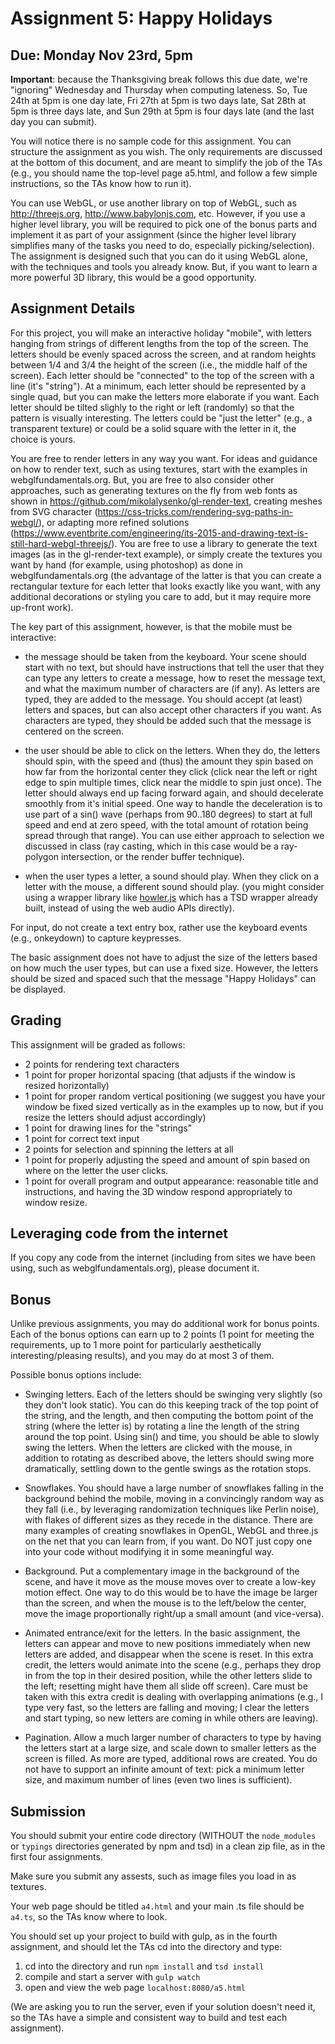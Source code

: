 # Assignment 5: Happy Holidays

## Due: Monday Nov 23rd, 5pm

**Important**: because the Thanksgiving break follows this due date, we're "ignoring" Wednesday and Thursday when computing lateness.  So, Tue 24th at 5pm is one day late, Fri 27th at 5pm is two days late, Sat 28th at 5pm is three days late, and Sun 29th at 5pm is four days late (and the last day you can submit).

You will notice there is no sample code for this assignment.  You can structure the assignment as you wish.  The only requirements are discussed at the bottom of this document, and are meant to simplify the job of the TAs (e.g., you should name the top-level page a5.html, and follow a few simple instructions, so the TAs know how to run it).

You can use WebGL, or use another library on top of WebGL, such as http://threejs.org, http://www.babylonjs.com, etc.  However, if you use a higher level library, you will be required to pick one of the bonus parts and implement it as part of your assignment (since the higher level library simplifies many of the tasks you need to do, especially picking/selection).  The assignment is designed such that you can do it using WebGL alone, with the techniques and tools you already know.  But, if you want to learn a more powerful 3D library, this would be a good opportunity.

## Assignment Details

For this project, you will make an interactive holiday "mobile", with letters hanging from strings of different lengths from the top of the screen.  The letters should be evenly spaced across the screen, and at random heights between 1/4 and 3/4 the height of the screen (i.e., the middle half of the screen). Each letter should be "connected" to the top of the screen with a line (it's "string"). At a minimum, each letter should be represented by a single quad, but you can make the letters more elaborate if you want.   Each letter should be tilted slighly to the right or left (randomly) so that the pattern is visually interesting.  The letters could be "just the letter" (e.g., a transparent texture) or could be a solid square with the letter in it, the choice is yours.

You are free to render letters in any way you want. For ideas and guidance on how to render text, such as using textures, start with the examples in webglfundamentals.org.  But, you are free to also consider other approaches, such as generating textures on the fly from web fonts as shown in https://github.com/mikolalysenko/gl-render-text, creating meshes from SVG character (https://css-tricks.com/rendering-svg-paths-in-webgl/), or adapting more refined solutions (https://www.eventbrite.com/engineering/its-2015-and-drawing-text-is-still-hard-webgl-threejs/). You are free to use a library to generate the text images (as in the gl-render-text example), or simply create the textures you want by hand (for example, using photoshop) as done in webglfundamentals.org (the advantage of the latter is that you can create a rectangular texture for each letter that looks exactly like you want, with any additional decorations or styling you care to add, but it may require more up-front work).

The key part of this assignment, however, is that the mobile must be interactive:

* the message should be taken from the keyboard.  Your scene should start with no text, but should have instructions that tell the user that they can type any letters to create a message, how to reset the message text, and what the maximum number of characters are (if any). As letters are typed, they are added to the message.  You should accept (at least) letters and spaces, but can also accept other characters if you want.  As characters are typed, they should be added such that the message is centered on the screen.  

* the user should be able to click on the letters.  When they do, the letters should spin, with the speed and (thus) the amount they spin based on how far from the horizontal center they click (click near the left or right edge to spin multiple times, click near the middle to spin just once). The letter should always end up facing forward again, and should decelerate smoothly from it's initial speed. One way to handle the deceleration is to use part of a sin() wave (perhaps from 90..180 degrees) to start at full speed and end at zero speed, with the total amount of rotation being spread through that range).   You can use either approach to selection we discussed in class (ray casting, which in this case would be a ray-polygon intersection, or the render buffer technique).

* when the user types a letter, a sound should play.  When they click on a letter with the mouse, a different sound should play.  (you might consider using a wrapper library like [howler.js](http://goldfirestudios.com/blog/104/howler.js-Modern-Web-Audio-Javascript-Library) which has a TSD wrapper already built, instead of using the web audio APIs directly).

For input, do not create a text entry box, rather use the keyboard events (e.g., onkeydown) to capture keypresses.  

The basic assignment does not have to adjust the size of the letters based on how much the user types, but can use a fixed size.  However, the letters should be sized and spaced such that the message "Happy Holidays" can be displayed. 

## Grading

This assignment will be graded as follows:
* 2 points for rendering text characters
* 1 point for proper horizontal spacing (that adjusts if the window is resized horizontally)
* 1 point for proper random vertical positioning (we suggest you have your window be fixed sized vertically as in the examples up to now, but if you resize the letters should adjust accordingly)
* 1 point for drawing lines for the "strings"
* 1 point for correct text input
* 2 points for selection and spinning the letters at all
* 1 point for properly adjusting the speed and amount of spin based on where on the letter the user clicks.
* 1 point for overall program and output appearance: reasonable title and instructions, and having the 3D window respond appropriately to window resize. 

## Leveraging code from the internet

If you copy any code from the internet (including from sites we have been using, such as webglfundamentals.org), please document it.  

## Bonus

Unlike previous assignments, you may do additional work for bonus points.  Each of the bonus options can earn up to 2 points (1 point for meeting the requirements, up to 1 more point for particularly aesthetically interesting/pleasing results), and you may do at most 3 of them.

Possible bonus options include:

* Swinging letters. Each of the letters should be swinging very slightly (so they don't look static).  You can do this keeping track of the top point of the string, and the length, and then computing the bottom point of the string (where the letter is) by rotating a line the length of the string around the top point.  Using sin() and time, you should be able to slowly swing the letters.  When the letters are clicked with the mouse, in addition to rotating as described above, the letters should swing more dramatically, settling down to the gentle swings as the rotation stops.  

* Snowflakes.  You should have a large number of snowflakes falling in the background behind the mobile, moving in a convincingly random way as they fall (i.e., by leveraging randomization techniques like Perlin noise), with flakes of different sizes as they recede in the distance.  There are many examples of creating snowflakes in OpenGL, WebGL and three.js on the net that you can learn from, if you want.  Do NOT just copy one into your code without modifying it in some meaningful way.

* Background.  Put a complementary image in the background of the scene, and have it move as the mouse moves over to create a low-key motion effect. One way to do this would be to have the image be larger than the screen, and when the mouse is to the left/below the center, move the image proportionally right/up a small amount (and vice-versa).

* Animated entrance/exit for the letters.  In the basic assignment, the letters can appear and move to new positions immediately when new letters are added, and disappear when the scene is reset.  In this extra credit, the letters would animate into the scene (e.g., perhaps they drop in from the top in their desired position, while the other letters slide to the left;  resetting might have them all slide off screen).  Care must be taken with this extra credit is dealing with overlapping animations (e.g., I type very fast, so the letters are falling and moving;  I clear the letters and start typing, so new letters are coming in while others are leaving).

* Pagination.  Allow a much larger number of characters to type by having the letters start at a large size, and scale down to smaller letters as the screen is filled.  As more are typed, additional rows are created.  You do not have to support an infinite amount of text: pick a minimum letter size, and maximum number of lines (even two lines is sufficient). 

## Submission

You should submit your entire code directory (WITHOUT the ```node_modules``` or ```typings``` directories generated by npm and tsd) in a clean zip file, as in the first four assignments.  

Make sure you submit any assests, such as image files you load in as textures.

Your web page should be titled ```a4.html``` and your main .ts file should be ```a4.ts```, so the TAs know where to look.    

You should set up your project to build with gulp, as in the fourth assignment, and should let the TAs cd into the directory and type:
1. cd into the directory and run ```npm install``` and ```tsd install```
2. compile and start a server with ```gulp watch```
3. open and view the web page ```localhost:8080/a5.html```

(We are asking you to run the server, even if your solution doesn't need it, so the TAs have a simple and consistent way to build and test each assignment).